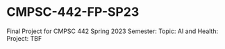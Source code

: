 # CMPSC-442-FP-SP23
Final Project for CMPSC 442 Spring 2023 Semester: Topic: AI and Health: Project: TBF
